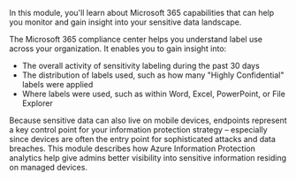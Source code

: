 In this module, you'll learn about Microsoft 365 capabilities that can help you monitor and gain insight into your sensitive data landscape. 

The Microsoft 365 compliance center helps you understand label use across your organization. It enables you to gain insight into:
- The overall activity of sensitivity labeling during the past 30 days 
- The distribution of labels used, such as how many "Highly Confidential" labels were applied
- Where labels were used, such as within Word, Excel, PowerPoint, or File Explorer

Because sensitive data can also live on mobile devices, endpoints represent a key control point for your information protection strategy – especially since devices are often the entry point for sophisticated attacks and data breaches. This module describes how Azure Information Protection analytics help give admins better visibility into sensitive information residing on managed devices.


